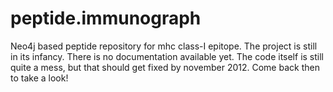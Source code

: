 peptide.immunograph
===================

Neo4j based peptide repository for mhc class-I epitope. 
The project is still in its infancy. There is no documentation available yet. The code itself is still quite a mess, but that should get fixed by november 2012. Come back then to take a look!